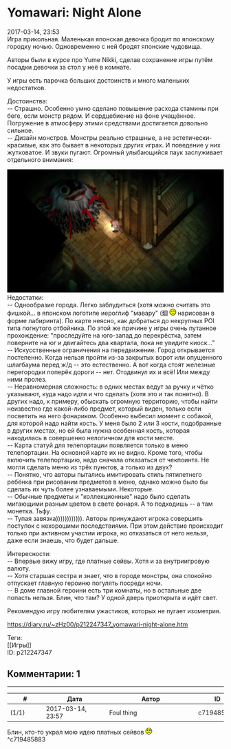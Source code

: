 Yomawari: Night Alone
=====================

  
2017-03-14, 23:53  
 Игра прикольная. Маленькая японская девочка бродит по японскому городку ночью. Одновременно с ней бродят японские чудовища.   
   
 Авторы были в курсе про Yume Nikki, сделав сохранение игры путём посадки девочки за стол у неё в комнате.   
   
 У игры есть парочка больших достоинств и много маленьких недостатков.   
   
 Достоинства:   
 -- Страшно. Особенно умно сделано повышение расхода стамины при беге, если монстр рядом. И сердцебиение на фоне учащённое. Погружение в атмосферу этими средствами достигается довольно сильное.   
 -- Дизайн монстров. Монстры реально страшные, а не эстетически-красивые, как это бывает в некоторых других играх. И поведение у них жутковатое. И звуки пугают. Огромный улыбающийся паук заслуживает отдельного внимания:   
   
  ![](pics/zGIDUTK.jpg)    
 Недостатки:   
 -- Однообразие города. Легко заблудиться (хотя можно считать это фишкой... в японском логотипе иероглиф "мавару" (廻 ![;)](pics/1136.gif) нарисован в форме лабиринта). По карте неясно, как добраться до некрупных POI типа погнутого отбойника. По этой же причине у игры очень путанное прохождение: "проследуйте на юго-запад до перекрёстка, затем поверните на юг и двигайтесь два квартала, пока не увидите киоск..."   
 -- Искусственные ограничения на передвижение. Город открывается постепенно. Когда нельзя пройти из-за закрытых ворот или опущенного шлагбаума перед ж/д -- это естественно. А вот когда стоят железные перегородки поперёк дороги -- нет. Отодвинул их и всё! Или между ними пролез.   
 -- Неравномерная сложность: в одних местах ведут за ручку и чётко указывают, куда надо идти и что сделать (хотя это и так понятно). В других надо, к примеру, обыскать огромную территорию, чтобы найти неизвестно где какой-либо предмет, который виден, только если посветить на него фонариком. Особенно выбесил момент с собакой, для которой надо найти кость. У меня было 2 или 3 кости, подобранные в других местах, но ей была нужна особенная кость, которая находилась в совершенно нелогичном для кости месте.   
 -- Карта статуй для телепортации появляется только в меню телепортации. На основной карте их не видно. Кроме того, чтобы включить телепортацию, надо сначала отказаться от чекпоинта. Не могли сделать меню из трёх пунктов, а только из двух?   
 -- Понятно, что авторы пытались имитировать стиль пятилетнего ребёнка при рисовании предметов в меню, однако можно было бы сделать их чуть более узнаваемыми. Некоторые.   
 -- Обычные предметы и "коллекционные" надо было сделать мигающими разным цветом в свете фонаря. А то подходишь -- а там монетка. Тьфу.   
 -- Тупая завязка)))))))))))). Авторы принуждают игрока совершить поступок с нехорошими последствиями. При этом действие происходит только при активном участии игрока, но отказаться от него нельзя, даже если знаешь, что будет дальше.   
   
 Интересности:   
 -- Впервые вижу игру, где платные сейвы. Хотя и за внутриигровую валюту.   
 -- Хотя старшая сестра и знает, что в городе монстры, она спокойно отпускает главную героиню погулять посреди ночи.   
 -- В доме главной героини есть три комнаты, но в остальные две попасть нельзя. Блин, что там? У одной дверь приоткрыта и идёт свет.   
   
 Рекомендую игру любителям ужастиков, которых не пугает изометрия.   
  
<https://diary.ru/~zHz00/p212247347_yomawari-night-alone.htm>  
  
Теги:  
[[Игры]]  
ID: p212247347  


Комментарии: 1
--------------

  


---



|         #         |              Дата              |                     Автор                     |           ID           |
| --- | --- | --- | --- |
| (1/1) | 2017-03-14, 23:57 | Foul thing | c719485883 |

  
 Блин, кто-то украл мою идею платных сейвов ![:(](pics/1146.gif)   
 ^c719485883